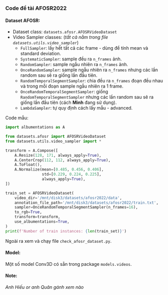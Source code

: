 ### Code đề tài AFOSR2022

#### Dataset AFOSR:

- Dataset class: `datasets.afosr.AFOSRVideoDataset`
- Video Sampler classes: (_tất cả nằm trong file `datasets.utils.video_sampler`_)
    - `FullSampler`: lấy hết tất cả các frame - dùng để tính mean và standard deviation.
    - `SystematicSampler`: sample đều ra `n_frames` ảnh.
    - `RandomSampler`: sample ngẫu nhiên ra `n_frames` ảnh.
    - `OnceRandomSampler`: sample ngẫu nhiên ra `n_frames` nhưng các lần random sau sẽ ra giống lần đầu tiên.
    - `RandomTemporalSegmentSampler`: chia đều ra `n_frames` đoạn đều nhau và trong mỗi đoạn sample ngẫu nhiên ra 1
      frame.
    - `OnceRandomTemporalSegmentSampler`: giống `RandomTemporalSegmentSampler` nhưng các lần random sau sẽ ra giống lần
      đầu tiên (cách **Minh** đang sử dụng).
    - `LambdaSampler`: tự quy định cách lấy mẫu - advanced.

Code mẫu:
```python
import albumentations as A

from datasets.afosr import AFOSRVideoDataset
from datasets.utils.video_sampler import *

transform = A.Compose([
    A.Resize(128, 171, always_apply=True),
    A.CenterCrop(112, 112, always_apply=True),
    A.ToFloat(),
    A.Normalize(mean=[0.485, 0.456, 0.406],
                std=[0.229, 0.224, 0.225],
                always_apply=True),
])

train_set = AFOSRVideoDataset(
    video_dir='/mnt/disk3/datasets/afosr2022/data',
    annotation_file_path='/mnt/disk3/datasets/afosr2022/train.txt',
    sampler=OnceRandomTemporalSegmentSampler(n_frames=16),
    to_rgb=True,
    transform=transform,
    use_albumentations=True,
)
print(f'Number of train instances: {len(train_set)}')
```

Ngoài ra xem và chạy file `check_afosr_dataset.py`.

#### Model:

Một số model Conv3D có sẵn trong package `models.videos`.

#### Note:

_Anh Hiếu or anh Quân gánh xem nào_
